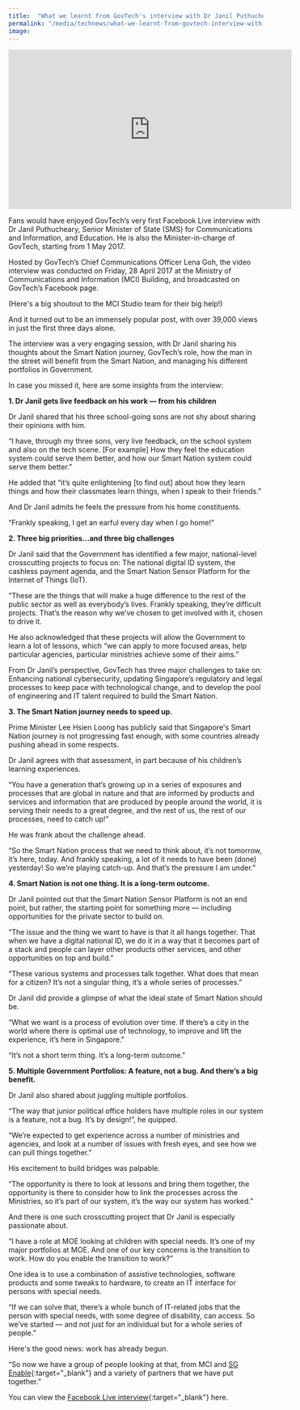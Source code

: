 ```yaml
---
title:  "What we learnt from GovTech's interview with Dr Janil Puthucheary"
permalink: "/media/technews/what-we-learnt-from-govtech-interview-with-dr-janil-puthucheary"
image: 
---
```


<div class="bp-youtube">
    <iframe width="560" height="315" src="https://www.youtube.com/embed/IbeL5qnxRvw" frameborder="0" allow="autoplay; encrypted-media" allowfullscreen></iframe>
</div>

Fans would have enjoyed GovTech’s very first Facebook Live interview with Dr Janil Puthucheary, Senior Minister of State (SMS) for Communications and Information, and Education. He is also the Minister-in-charge of GovTech, starting from 1 May 2017.

Hosted by GovTech’s Chief Communications Officer Lena Goh, the video interview was conducted on Friday, 28 April 2017 at the Ministry of Communications and Information (MCI) Building, and broadcasted on GovTech’s Facebook page.

(Here's a big shoutout to the MCI Studio team for their big help!)

And it turned out to be an immensely popular post, with over 39,000 views in just the first three days alone.

The interview was a very engaging session, with Dr Janil sharing his thoughts about the Smart Nation journey, GovTech’s role, how the man in the street will benefit from the Smart Nation, and managing his different portfolios in Government.

In case you missed it, here are some insights from the interview:


**1. Dr Janil gets live feedback on his work — from his children**

Dr Janil shared that his three school-going sons are not shy about sharing their opinions with him.

“I have, through my three sons, very live feedback, on the school system and also on the tech scene. [For example] How they feel the education system could serve them better, and how our Smart Nation system could serve them better.”

He added that “it’s quite enlightening [to find out] about how they learn things and how their classmates learn things, when I speak to their friends.”

And Dr Janil admits he feels the pressure from his home constituents.

“Frankly speaking, I get an earful every day when I go home!”


**2. Three big priorities…and three big challenges**

Dr Janil said that the Government has identified a few major, national-level crosscutting projects to focus on: The national digital ID system, the cashless payment agenda, and the Smart Nation Sensor Platform for the Internet of Things (IoT).

“These are the things that will make a huge difference to the rest of the public sector as well as everybody’s lives. Frankly speaking, they’re difficult projects.  That’s the reason why we’ve chosen to get involved with it, chosen to drive it.

He also acknowledged that these projects will allow the Government to learn a lot of lessons, which “we can apply to more focused areas, help particular agencies, particular ministries achieve some of their aims.”

From Dr Janil’s perspective, GovTech has three major challenges to take on: Enhancing national cybersecurity, updating Singapore’s regulatory and legal processes to keep pace with technological change, and to develop the pool of engineering and IT talent required to build the Smart Nation.


**3. The Smart Nation journey needs to speed up.**

Prime Minister Lee Hsien Loong has publicly said that Singapore's Smart Nation journey is not progressing fast enough, with some countries already pushing ahead in some respects.

Dr Janil agrees with that assessment, in part because of his children’s learning experiences.

“You have a generation that’s growing up in a series of exposures and processes that are global in nature and that are informed by products and services and information that are produced by people around the world, it is serving their needs to a great degree, and the rest of us, the rest of our processes, need to catch up!”

He was frank about the challenge ahead.

“So the Smart Nation process that we need to think about, it’s not tomorrow, it’s here, today. And frankly speaking, a lot of it needs to have been (done) yesterday! So we’re playing catch-up. And that’s the pressure I am under.”


**4. Smart Nation is not one thing. It is a long-term outcome.**

Dr Janil pointed out that the Smart Nation Sensor Platform is not an end point, but rather, the starting point for something more — including opportunities for the private sector to build on.

“The issue and the thing we want to have is that it all hangs together. That when we have a digital national ID, we do it in a way that it becomes part of a stack and people can layer other products other services, and other opportunities on top and build.”

“These various systems and processes talk together. What does that mean for a citizen? It’s not a singular thing, it’s a whole series of processes.”

Dr Janil did provide a glimpse of what the ideal state of Smart Nation should be.

“What we want is a process of evolution over time. If there’s a city in the world where there is optimal use of technology, to improve and lift the experience, it’s here in Singapore."

“It’s not a short term thing. It’s a long-term outcome."


**5. Multiple Government Portfolios: A feature, not a bug. And there’s a big benefit.**

Dr Janil also shared about juggling multiple portfolios.

“The way that junior political office holders have multiple roles in our system is a feature, not a bug. It’s by design!”, he quipped.

“We’re expected to get experience across a number of ministries and agencies, and look at a number of issues with fresh eyes, and see how we can pull things together.”

His excitement to build bridges was palpable. 

“The opportunity is there to look at lessons and bring them together, the opportunity is there to consider how to link the processes across the Ministries, so it’s part of our system, it’s the way our system has worked.”

And there is one such crosscutting project that Dr Janil is especially passionate about.

“I have a role at MOE looking at children with special needs. It’s one of my major portfolios at MOE. And one of our key concerns is the transition to work. How do you enable the transition to work?”

One idea is to use a combination of assistive technologies, software products and some tweaks to hardware, to create an IT interface for persons with special needs.

“If we can solve that, there’s a whole bunch of IT-related jobs that the person with special needs, with some degree of disability, can access. So we’ve started — and not just for an individual but for a whole series of people.”

Here's the good news: work has already begun.

“So now we have a group of people looking at that, from MCI and [SG Enable](https://www.sgenable.sg/Pages/Home.aspx){:target="_blank"} and a variety of partners that we have put together.”

You can view the [Facebook Live interview](https://www.facebook.com/GovTechSG/videos/10154307480297511/){:target="_blank"}  here.

